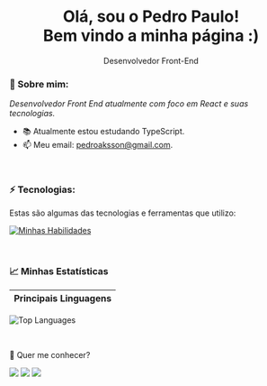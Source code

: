 <h1 align='center'>
  Olá, sou o Pedro Paulo!
  <br/>
  Bem vindo a minha página :)
</h1>

<p align='center'>
  Desenvolvedor Front-End
</p>

### 🥽 Sobre mim:

<p>
  <em>
    Desenvolvedor Front End atualmente com foco em React e suas tecnologias.
  </em>
</p>

- 📚 Atualmente estou estudando TypeScript.
- 📫 Meu email: pedroaksson@gmail.com.

<br/>

### ⚡ Tecnologias:

Estas são algumas das tecnologias e ferramentas que utilizo:

[![Minhas Habilidades](https://skillicons.dev/icons?i=react,js,redux,styledcomponents,html,css,firebase,git,docker
)](https://skillicons.dev)

<br/>

### 📈 Minhas Estatísticas

| Principais Linguagens                                                                                                                                                                                                                                                                                                                     
| ---------------------------------------------------------------------------------------------------------------------------------------------------------------------------------- |
![Top Languages](https://github-readme-stats-one-zeta-dw0i0hkeh6.vercel.app/api/top-langs/?username=pedropleite&langs_count=10&count_private=true&hide_border=true&theme=jolly&layout=compact&cache_seconds=1800)

<br/>

💬 Quer me conhecer?

<div>
  <a href="https://www.linkedin.com/in/pedro-paulo-leite/" target="_blank"><img src="https://img.shields.io/badge/-LinkedIn-%230077B5?style=for-the-badge&logo=linkedin&logoColor=white" target="_blank"></a>
  <a href="https://api.whatsapp.com/send/?phone=%2B5587999631218&text&app_absent=0" target="_blank"><img src="https://img.shields.io/badge/WhatsApp-25D366?style=for-the-badge&logo=whatsapp&logoColor=white" target="_blank"></a>
  <a href = "mailto:pedroaksson@gmail.com"><img src="https://img.shields.io/badge/-Gmail-%23333?style=for-the-badge&logo=gmail&logoColor=white" target="_blank"></a>
</div>
<br>
  
